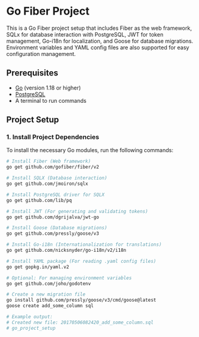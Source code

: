 # Go Fiber Project

This is a Go Fiber project setup that includes Fiber as the web framework, SQLx for database interaction with PostgreSQL, JWT for token management, Go-i18n for localization, and Goose for database migrations. Environment variables and YAML config files are also supported for easy configuration management.

## Prerequisites

- [Go](https://golang.org/dl/) (version 1.18 or higher)
- [PostgreSQL](https://www.postgresql.org/)
- A terminal to run commands

## Project Setup

### 1. Install Project Dependencies

To install the necessary Go modules, run the following commands:

```bash
# Install Fiber (Web framework)
go get github.com/gofiber/fiber/v2

# Install SQLX (Database interaction)
go get github.com/jmoiron/sqlx

# Install PostgreSQL driver for SQLX
go get github.com/lib/pq

# Install JWT (For generating and validating tokens)
go get github.com/dgrijalva/jwt-go

# Install Goose (Database migrations)
go get github.com/pressly/goose/v3

# Install Go-i18n (Internationalization for translations)
go get github.com/nicksnyder/go-i18n/v2/i18n

# Install YAML package (For reading .yaml config files)
go get gopkg.in/yaml.v2

# Optional: For managing environment variables
go get github.com/joho/godotenv

# Create a new migration file
go install github.com/pressly/goose/v3/cmd/goose@latest
goose create add_some_column sql

# Example output:
# Created new file: 20170506082420_add_some_column.sql
# go_project_setup
